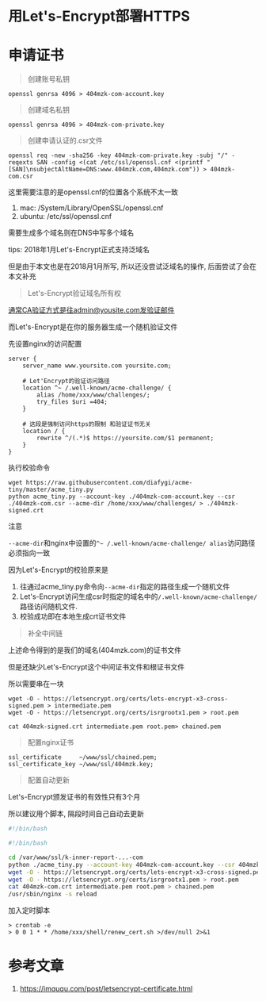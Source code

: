 # 用Let's-Encrypt部署HTTPS

# 申请证书

> 创建账号私钥

`openssl genrsa 4096 > 404mzk-com-account.key`

> 创建域名私钥

`openssl genrsa 4096 > 404mzk-com-private.key`

> 创建申请认证的.csr文件

`openssl req -new -sha256 -key 404mzk-com-private.key -subj "/" -reqexts SAN -config <(cat /etc/ssl/openssl.cnf <(printf "[SAN]\nsubjectAltName=DNS:www.404mzk.com,404mzk.com")) > 404mzk-com.csr`

这里需要注意的是openssl.cnf的位置各个系统不太一致

1. mac: /System/Library/OpenSSL/openssl.cnf
2. ubuntu: /etc/ssl/openssl.cnf

需要生成多个域名则在DNS中写多个域名

tips: 2018年1月Let's-Encrypt正式支持泛域名

但是由于本文也是在2018月1月所写, 所以还没尝试泛域名的操作, 后面尝试了会在本文补充

> Let's-Encrypt验证域名所有权

通常CA验证方式是往admin@yousite.com发验证邮件

而Let's-Encrypt是在你的服务器生成一个随机验证文件

先设置nginx的访问配置

```
server {
    server_name www.yoursite.com yoursite.com;

    # Let'Encrypt的验证访问路径
    location ^~ /.well-known/acme-challenge/ {
        alias /home/xxx/www/challenges/;
        try_files $uri =404;
    }
    
    # 这段是强制访问https的限制 和验证证书无关
    location / {
        rewrite ^/(.*)$ https://yoursite.com/$1 permanent;
    }
}
```

执行校验命令

```
wget https://raw.githubusercontent.com/diafygi/acme-tiny/master/acme_tiny.py
python acme_tiny.py --account-key ./404mzk-com-account.key --csr ./404mzk-com.csr --acme-dir /home/xxx/www/challenges/ > ./404mzk-signed.crt
```

注意

`--acme-dir`和nginx中设置的`^~ /.well-known/acme-challenge/ alias`访问路径必须指向一致

因为Let's-Encrypt的校验原来是

1. 往通过acme_tiny.py命令向`--acme-dir`指定的路径生成一个随机文件
2. Let's-Encrypt访问生成csr时指定的域名中的`/.well-known/acme-challenge/`路径访问随机文件.
3. 校验成功即在本地生成crt证书文件

> 补全中间链

上述命令得到的是我们的域名(404mzk.com)的证书文件

但是还缺少Let's-Encrypt这个中间证书文件和根证书文件

所以需要串在一块

```
wget -O - https://letsencrypt.org/certs/lets-encrypt-x3-cross-signed.pem > intermediate.pem
wget -O - https://letsencrypt.org/certs/isrgrootx1.pem > root.pem

cat 404mzk-signed.crt intermediate.pem root.pem> chained.pem

```

> 配置nginx证书

```shell
ssl_certificate     ~/www/ssl/chained.pem;
ssl_certificate_key ~/www/ssl/404mzk.key;
```

> 配置自动更新

Let's-Encrypt颁发证书的有效性只有3个月

所以建议用个脚本, 隔段时间自己自动去更新

```bash
#!/bin/bash

#!/bin/bash

cd /var/www/ssl/k-inner-report-...-com
python ./acme_tiny.py --account-key 404mzk-com-account.key --csr 404mzk-com.csr --acme-dir ./challenges/ > 404mzk-com.crt || exit
wget -O - https://letsencrypt.org/certs/lets-encrypt-x3-cross-signed.pem > intermediate.pem
wget -O - https://letsencrypt.org/certs/isrgrootx1.pem > root.pem
cat 404mzk-com.crt intermediate.pem root.pem > chained.pem
/usr/sbin/nginx -s reload
```

加入定时脚本

```
> crontab -e 
> 0 0 1 * * /home/xxx/shell/renew_cert.sh >/dev/null 2>&1
```


# 参考文章

1. https://imququ.com/post/letsencrypt-certificate.html